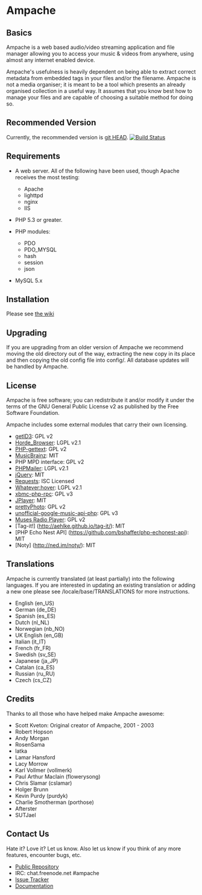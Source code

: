 Ampache
=======

Basics
------

Ampache is a web based audio/video streaming application and file
manager allowing you to access your music & videos from anywhere,
using almost any internet enabled device.

Ampache's usefulness is heavily dependent on being able to extract
correct metadata from embedded tags in your files and/or the filename.
Ampache is not a media organiser; it is meant to be a tool which
presents an already organised collection in a useful way. It assumes
that you know best how to manage your files and are capable of
choosing a suitable method for doing so.

Recommended Version
-------------------

Currently, the recommended version is [git HEAD](https://github.com/ampache-doped/ampache/archive/master.tar.gz).
[![Build Status](https://api.travis-ci.org/ampache-doped/ampache.png?branch=master)](https://travis-ci.org/ampache-doped/ampache)

Requirements
------------

* A web server. All of the following have been used, though Apache
receives the most testing:
    * Apache
    * lighttpd
    * nginx
    * IIS

* PHP 5.3 or greater.

* PHP modules:
    * PDO
    * PDO_MYSQL
    * hash
    * session
    * json

* MySQL 5.x

Installation
------------

Please see [the wiki](https://github.com/ampache-doped/ampache/wiki/Installation)

Upgrading
---------

If you are upgrading from an older version of Ampache we recommend
moving the old directory out of the way, extracting the new copy in
its place and then copying the old config file into config/. All
database updates will be handled by Ampache.

License
-------

Ampache is free software; you can redistribute it and/or
modify it under the terms of the GNU General Public License v2
as published by the Free Software Foundation.

Ampache includes some external modules that carry their own licensing.

* [getID3](http://getid3.sourceforge.net/): GPL v2
* [Horde_Browser](http://www.horde.org/): LGPL v2.1
* [PHP-gettext](https://launchpad.net/php-gettext): GPL v2
* [MusicBrainz](https://github.com/mikealmond/MusicBrainz/): MIT
* PHP MPD interface: GPL v2
* [PHPMailer](https://github.com/PHPMailer/PHPMailer): LGPL v2.1
* [jQuery](http://jquery.org/): MIT
* [Requests](http://requests.ryanmccue.info/): ISC Licensed
* [Whatever:hover](http://www.xs4all.nl/~peterned): LGPL v2.1
* [xbmc-php-rpc](https://github.com/karlrixon/xbmc-php-rpc): GPL v3
* [JPlayer](http://jplayer.org/): MIT
* [prettyPhoto](http://www.no-margin-for-errors.com/projects/prettyphoto-jquery-lightbox-clone/): GPL v2
* [unofficial-google-music-api-php](http://code.google.com/p/unofficial-google-music-api-php/): GPL v3
* [Muses Radio Player](http://www.musesradioplayer.com/): GPL v2
* [Tag-it!] (http://aehlke.github.io/tag-it/): MIT
* [PHP Echo Nest API] (https://github.com/bshaffer/php-echonest-api): MIT
* [Noty] (http://ned.im/noty/): MIT


Translations
------------

Ampache is currently translated (at least partially) into the
following languages. If you are interested in updating an existing
translation or adding a new one please see /locale/base/TRANSLATIONS
for more instructions.

* English	(en_US)
* German	(de_DE)
* Spanish	(es_ES)
* Dutch		(nl_NL)
* Norwegian	(nb_NO)
* UK English	(en_GB)
* Italian	(it_IT)
* French	(fr_FR)
* Swedish	(sv_SE)
* Japanese	(ja_JP) 
* Catalan	(ca_ES)
* Russian	(ru_RU)
* Czech (cs_CZ)

Credits
-------

Thanks to all those who have helped make Ampache awesome:

* Scott Kveton: Original creator of Ampache, 2001 - 2003
* Robert Hopson
* Andy Morgan
* RosenSama
* latka
* Lamar Hansford
* Lacy Morrow
* Karl Vollmer (vollmerk)
* Paul Arthur MacIain (flowerysong)
* Chris Slamar (cslamar)
* Holger Brunn
* Kevin Purdy (purdyk)
* Charlie Smotherman (porthose)
* Afterster
* SUTJael


Contact Us
----------

Hate it? Love it? Let us know. Also let us know if you think of any
more features, encounter bugs, etc.

* [Public Repository](http://github.com/ampache-doped)
* IRC: chat.freenode.net #ampache
* [Issue Tracker](https://github.com/ampache-doped/ampache/issues)
* [Documentation](https://github.com/ampache-doped/ampache/wiki)

